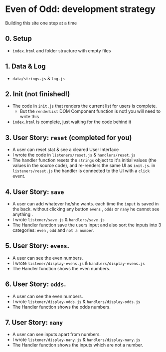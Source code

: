 # Even of Odd: development strategy

Building this site one step at a time

## 0. Setup

* `index.html` and folder structure with empty files

## 1. Data & Log

* `data/strings.js` & `log.js`

## 2. Init (not finished!)

* The code in `init.js` that renders the current list for users is complete.
  * But the `renderList` DOM Component function is not!  you will need to write this
* `index.html` is complete, just waiting for the code behind it

## 3. User Story: `reset` (completed for you)

* A user can reset stat & see a cleared User Interface
* I wrote the code in `listeners/reset.js` & `handlers/reset.js`
* The handler function resets the `strings` object to it's initial values (the values in the source code), and re-renders the same UI as `init.js`.  in `listeners/reset.js` the handler is connected to the UI with a `click` event.

## 4. User Story: `save`

* A user can add whatever he/she wants. each time the `input` is saved in the back. without clicking any button `evens` , `odds` or `nany` he cannot see anything .
* I wrote `listener/save.js` &  `handlers/save.js`
* The Handler function save the users input and also sort the inputs into 3 categories: `even` , `odd` and `not a number`.

## 5. User Story: `evens`.

* A user can see the even numbers. 
* I wrote `listener/display-evens.js` &  `handlers/display-evens.js`
* The Handler function shows the even numbers.

## 6. User Story: `odds`.

* A user can see the even numbers. 
* I wrote `listener/display-odds.js` &  `handlers/display-odds.js`
* The Handler function shows the odds numbers.

## 7. User Story: `nany`

* A user can see inputs apart from numbers. 
* I wrote `listener/display-nany.js` &  `handlers/display-nany.js`
* The Handler function shows the inputs which are not a number.
